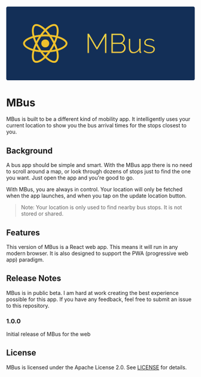 ![](public/MBusHero.png)

# MBus

MBus is built to be a different kind of mobility app. It intelligently uses your current location to show you the bus arrival times for the stops closest to you.

## Background

A bus app should be simple and smart. With the MBus app there is no need to scroll around a map, or look through dozens of stops just to find the one you want. Just open the app and you're good to go.

With MBus, you are always in control. Your location will only be fetched when the app launches, and when you tap on the update location button.

> Note: Your location is only used to find nearby bus stops. It is not stored or shared.

## Features

This version of MBus is a React web app. This means it will run in any modern browser. It is also designed to support the PWA (progressive web app) paradigm.

## Release Notes

MBus is in public beta. I am hard at work creating the best experience possible for this app. If you have any feedback, feel free to submit an issue to this repository.

### 1.0.0

Initial release of MBus for the web

## License

MBus is licensed under the Apache License 2.0. See [LICENSE](LICENSE) for details.
